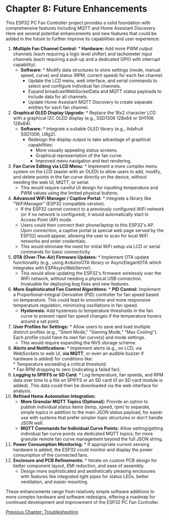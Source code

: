 # **Chapter 8: Future Enhancements**

This ESP32 PC Fan Controller project provides a solid foundation with comprehensive features including MQTT and Home Assistant Discovery. Here are several potential enhancements and new features that could be added in the future to further improve its capabilities and user experience:

1. **Multiple Fan Channel Control:** \* **Hardware:** Add more PWM output channels (each requiring a logic level shifter) and tachometer input channels (each requiring a pull-up and a dedicated GPIO with interrupt capability).  
   * **Software:** \* Modify data structures to store settings (mode, manual speed, curve) and status (RPM, current speed) for each fan channel.  
     * Update the LCD menu, web interface, and serial commands to select and configure individual fan channels.  
     * Expand broadcastWebSocketData and MQTT status payloads to include data for all channels.  
     * Update Home Assistant MQTT Discovery to create separate entities for each fan channel.  
2. **Graphical OLED Display Upgrade:** \* Replace the 16x2 character LCD with a graphical I2C OLED display (e.g., SSD1306 128x64 or SH1106 128x64).  
   * **Software:** \* Integrate a suitable OLED library (e.g., Adafruit SSD1306, U8g2).  
     * Redesign the display output to take advantage of graphical capabilities:  
       * More visually appealing status screens.  
       * Graphical representation of the fan curve.  
       * Improved menu navigation and text rendering.  
3. **Fan Curve Editing via LCD Menu:** \* Implement a more complex menu system on the LCD (easier with an OLED) to allow users to add, modify, and delete points in the fan curve directly on the device, without needing the web UI, MQTT, or serial.  
   * This would require careful UI design for inputting temperature and PWM values using the limited physical buttons.  
4. **Advanced WiFi Manager / Captive Portal:** \* Integrate a library like "WiFiManager" (ESP32 compatible version).  
   * If the ESP32 cannot connect to a previously configured WiFi network (or if no network is configured), it would automatically start in Access Point (AP) mode.  
   * Users could then connect their phone/laptop to this ESP32's AP. Upon connection, a captive portal (a special web page served by the ESP32) would appear, allowing the user to scan for local WiFi networks and enter credentials.  
   * This would eliminate the need for initial WiFi setup via LCD or serial commands for basic connectivity.  
5. **OTA (Over-The-Air) Firmware Updates:** \* Implement OTA update functionality (e.g., using ArduinoOTA library or AsyncElegantOTA which integrates with ESPAsyncWebServer).  
   * This would allow updating the ESP32's firmware wirelessly over the WiFi network, without needing a physical USB connection. Invaluable for deploying bug fixes and new features.  
6. **More Sophisticated Fan Control Algorithms:** \* **PID Control:** Implement a Proportional-Integral-Derivative (PID) controller for fan speed based on temperature. This could lead to smoother and more responsive temperature regulation, minimizing oscillations in fan speed.  
   * **Hysteresis:** Add hysteresis to temperature thresholds in the fan curve to prevent rapid fan speed changes if the temperature hovers around a set point.  
7. **User Profiles for Settings:** \* Allow users to save and load multiple distinct profiles (e.g., "Silent Mode," "Gaming Mode," "Max Cooling"). Each profile could have its own fan curve(s) and mode settings.  
   * This would require expanding the NVS storage scheme.  
8. **Alerts and Notifications:** \* Implement alerts (e.g., on LCD, via WebSockets to web UI, **via MQTT**, or even an audible buzzer if hardware is added) for conditions like:  
   \* Temperature exceeding a critical threshold.  
   \* Fan RPM dropping to zero (indicating a failed fan).  
9. **Logging to SPIFFS or SD Card:** \* Log temperature, fan speeds, and RPM data over time to a file on SPIFFS or an SD card (if an SD card module is added). This data could then be downloaded via the web interface for analysis.  
10. **Refined Home Automation Integration:**  
    * **More Granular MQTT Topics (Optional):** Provide an option to publish individual status items (temp, speed, rpm) to separate, simple topics in addition to the main JSON status payload, for easier use with systems that prefer simpler topic structures or don't handle JSON well.  
    * **MQTT Commands for Individual Curve Points:** Allow setting/getting individual fan curve points via dedicated MQTT topics, for more granular remote fan curve management beyond the full JSON string.  
11. **Power Consumption Monitoring:** \* If appropriate current sensing hardware is added, the ESP32 could monitor and display the power consumption of the connected fans.  
12. **Enclosure and PCB Refinements:** \* Iterate on custom PCB design for better component layout, EMI reduction, and ease of assembly.  
    * Design more sophisticated and aesthetically pleasing enclosures with features like integrated light pipes for status LEDs, better ventilation, and easier mounting.

These enhancements range from relatively simple software additions to more complex hardware and software redesigns, offering a roadmap for continued development and improvement of the ESP32 PC Fan Controller.

[Previous Chapter: Troubleshooting](http://docs.google.com/07-troubleshooting.md)